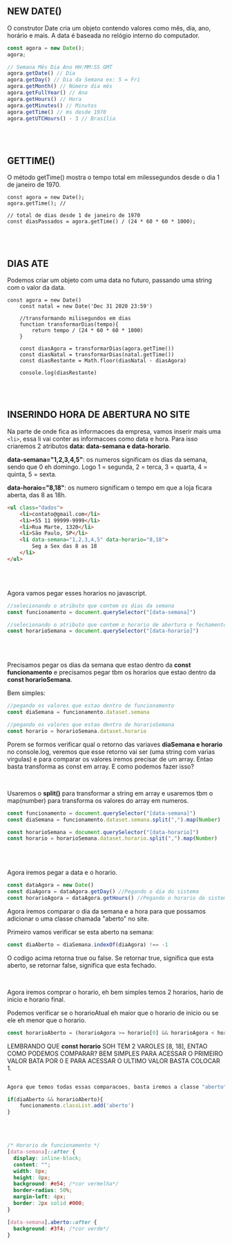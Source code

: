 

## NEW DATE()

O construtor Date cria um objeto contendo valores como mês, dia, ano, horário e mais. A data é baseada no relógio interno do computador.

````js
const agora = new Date();
agora;

// Semana Mês Dia Ano HH:MM:SS GMT
agora.getDate() // Dia
agora.getDay() // Dia da Semana ex: 5 = Fri
agora.getMonth() // Número dia mês
agora.getFullYear() // Ano
agora.getHours() // Hora
agora.getMinutes() // Minutos
agora.getTime() // ms desde 1970
agora.getUTCHours() - 3 // Brasília
````
<br><br>



## GETTIME()

O método getTime() mostra o tempo total em milessegundos desde o dia 1 de janeiro de 1970.

````JS
const agora = new Date();
agora.getTime(); //

// total de dias desde 1 de janeiro de 1970
const diasPassados = agora.getTime() / (24 * 60 * 60 * 1000);
````
<br><br>



## DIAS ATE

Podemos criar um objeto com uma data no futuro, passando uma string com o valor da data.

````JS
const agora = new Date()
    const natal = new Date('Dec 31 2020 23:59')

    //transformando milisegundos em dias
    function transformarDias(tempo){
        return tempo / (24 * 60 * 60 * 1000)
    }

    const diasAgora = transformarDias(agora.getTime())
    const diasNatal = transformarDias(natal.getTime())
    const diasRestante = Math.floor(diasNatal - diasAgora)

    console.log(diasRestante)
````
<br><br>



## INSERINDO HORA DE ABERTURA NO SITE

Na parte de onde fica as informacoes da empresa, vamos inserir mais uma `<li>`, essa li vai conter as informacoes como data e hora. Para isso criaremos 2 atributos **data: data-semana e data-horario**.

**data-semana="1,2,3,4,5"**: os numeros significam os dias da semana, sendo que 0 eh domingo. Logo 1 = segunda, 2 = terca, 3 = quarta, 4 = quinta, 5 = sexta.

**data-horaio="8,18"**: os numero significam o tempo em que a loja ficara aberta, das 8 as 18h.

````html
<ul class="dados">
    <li>contato@gmail.com</li>
    <li>+55 11 99999-9999</li>
    <li>Rua Marte, 1320</li>
    <li>São Paulo, SP</li>
    <li data-semana="1,2,3,4,5" data-horario="8,18">
        Seg a Sex das 8 as 18
    </li>
</ul>
````
<br><br>

Agora vamos pegar esses horarios no javascript.

````js
//selecionando o atributo que contem os dias da semana
const funcionamento = document.querySelector("[data-semana]")

//selecionando o atributo que contem o horario de abertura e fechamento
const horarioSemana = document.querySelector("[data-horario]")
````

<br><br>

Precisamos pegar os dias da semana que estao dentro da **const funcionamento** e precisamos pegar tbm os horarios que estao dentro da **const horarioSemana**. 

Bem simples:

````js
//pegando os valores que estao dentro de funcionamento
const diaSemana = funcionamento.dataset.semana

//pegando os valores que estao dentro de horarioSemana
const horario = horarioSemana.dataset.horario 
````

Porem se formos verificar qual o retorno das variaves **diaSemana e horario** no console.log, veremos que esse retorno vai ser (uma string com varias virgulas) e para comparar os valores iremos precisar de um array. Entao basta transforma as const em array. E como podemos fazer isso? 

<br> 

Usaremos o **split()** para transformar a string em array e usaremos tbm o map(number) para transforma os valores do array em numeros.
 
````js
const funcionamento = document.querySelector("[data-semana]")
const diaSemana = funcionamento.dataset.semana.split(",").map(Number) 

const horarioSemana = document.querySelector("[data-horario]")
const horario = horarioSemana.dataset.horario.split(",").map(Number)
````
<br><br>

Agora iremos pegar a data e o horario.

````js
const dataAgora = new Date()
const diaAgora = dataAgora.getDay() //Pegando o dia do sistema
const horarioAgora = dataAgora.getHours() //Pegando o horario do sistema
````

Agora iremos comparar o dia da semana e a hora para que possamos adicionar o uma classe chamada "aberto" no site.

Primeiro vamos verificar se esta aberto na semana:

````js
const diaAberto = diaSemana.indexOf(diaAgora) !== -1
````

O codigo acima retorna true ou false. Se retornar true, significa que esta aberto, se retornar false, significa que esta fechado.

<br>

Agora iremos comprar o horario, eh bem simples temos 2 horarios, hario de inicio e horario final.

Podemos verificar se o horarioAtual eh maior que o horario de inicio ou se ele eh menor que o horario.

````js
const horarioAberto = (horarioAgora >= horario[0] && horarioAgora < horario[1])
````

LEMBRANDO QUE **const horario** SOH TEM 2 VAROLES [8, 18], ENTAO COMO PODEMOS COMPARAR? BEM SIMPLES PARA ACESSAR O PRIMEIRO VALOR BATA POR 0 E PARA ACESSAR O ULTIMO VALOR BASTA COLOCAR 1.

````js

Agora que temos todas essas comparacoes, basta iremos a classe "aberto"

if(diaAberto && horarioAberto){
    funcionamento.classList.add('aberto')
}
````

<br><br>

````css
/* Horario de funcionamento */
[data-semana]::after {
  display: inline-block;
  content: "";
  width: 8px;
  height: 8px;
  background: #e54; /*cor vermelha*/
  border-radius: 50%;
  margin-left: 4px;
  border: 2px solid #000;
}

[data-semana].aberto::after {
  background: #3f4; /*cor verde*/
}
````



